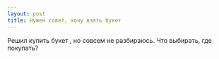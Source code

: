 ```yaml
---
layout: post 
title: Нужен совет, хочу взять букет  
--- 
```

Решил купить букет , но совсем не разбираюсь. Что выбирать, где покупать?